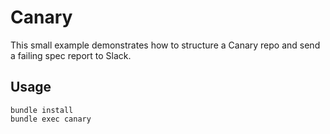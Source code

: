 # Canary

This small example demonstrates how to structure a Canary repo and send a failing spec report to
Slack.

## Usage

```
bundle install
bundle exec canary
```
